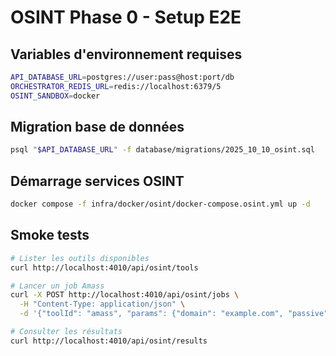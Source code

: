 # OSINT Phase 0 - Setup E2E

## Variables d'environnement requises
```bash
API_DATABASE_URL=postgres://user:pass@host:port/db
ORCHESTRATOR_REDIS_URL=redis://localhost:6379/5
OSINT_SANDBOX=docker
```

## Migration base de données
```bash
psql "$API_DATABASE_URL" -f database/migrations/2025_10_10_osint.sql
```

## Démarrage services OSINT
```bash
docker compose -f infra/docker/osint/docker-compose.osint.yml up -d
```

## Smoke tests
```bash
# Lister les outils disponibles
curl http://localhost:4010/api/osint/tools

# Lancer un job Amass
curl -X POST http://localhost:4010/api/osint/jobs \
  -H "Content-Type: application/json" \
  -d '{"toolId": "amass", "params": {"domain": "example.com", "passive": true}}'

# Consulter les résultats
curl http://localhost:4010/api/osint/results
```